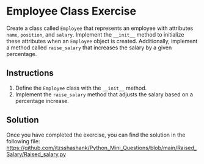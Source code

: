 # Employee Class Exercise

Create a class called `Employee` that represents an employee with attributes `name`, `position`, and `salary`. Implement the `__init__` method to initialize these attributes when an `Employee` object is created. Additionally, implement a method called `raise_salary` that increases the salary by a given percentage.

## Instructions
  
1. Define the `Employee` class with the `__init__` method.
2. Implement the `raise_salary` method that adjusts the salary based on a percentage increase.

## Solution

Once you have completed the exercise, you can find the solution in the following file:
https://github.com/itzsshashank/Python_Mini_Questions/blob/main/Raised_Salary/Raised_salary.py
